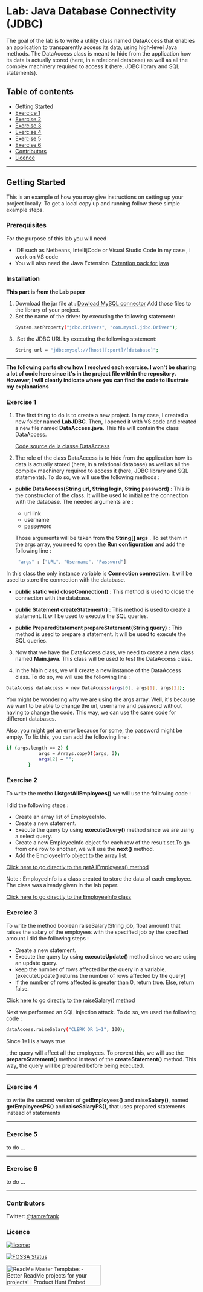 # Lab: Java Database Connectivity (JDBC)

The goal of the lab is to write a utility class named DataAccess that enables an application to transparently access its data, using high-level Java methods. The DataAccess class is meant to hide from the application how its data is actually stored (here, in a relational database) as well as all the complex machinery required to access it (here, JDBC library and SQL statements).


## Table of contents
- [Getting Started](#Getting-Started)
- [Exercice 1](#Exercise-1)
- [Exercise 2](#Exercise-2)
- [Exercise 3](#Exercse-3)
- [Exercise 4](#Exercise-4)
- [Exercise 5](#Exercise-5)
- [Exercise 6](#Exercice-6)
- [Contributors](#contributors)
- [Licence](#licence)

<hr>

## Getting Started

This is an example of how you may give instructions on setting up your project locally.
To get a local copy up and running follow these simple example steps.

### Prerequisites

For the purpose of this lab you will need 
* IDE such as Netbeans, IntellijCode or Visual Studio Code
In my case , i work on VS code
* You will also need the Java Extension :[Extention pack for java](https://marketplace.visualstudio.com/items?itemName=vscjava.vscode-java-pack)


### Installation
**This part is from the Lab paper**

1. Download the jar file at : [Dowload MySQL connector](https://github.com/ikramsab/MySQL-JDBC-Connector)
   Add those files to the library of your project.
2. Set the name of the driver by executing the following statement:
   ```sh
   System.setProperty("jdbc.drivers", "com.mysql.jdbc.Driver");
   ```
3. .Set the JDBC URL by executing the following statement:
   ```sh
   String url = "jdbc:mysql://[host][:port]/[database]";
   ```

<hr>

**The following parts show how I resolved each exercise. I won't be sharing a lot of code here since it's in the project file within the repository. However, I will clearly indicate where you can find the code to illustrate my explanations**


### Exercise 1

1. The first thing to do is to create a new project. In my case, I created a new folder named **LabJDBC**. Then, I opened it with VS code and created a new file named **DataAccess.java**. This file will contain the class DataAccess.

    [Code source de la classe DataAccess](https://github.com/ikramsab/AdvancedDatabase-Lab4/blob/main/model/DataAccess.java)

2. The role of the class DataAccess is to hide from the application how its data is actually stored (here, in a relational database) as well as all the complex machinery required to access it (here, JDBC library and SQL statements). To do so, we will use the following methods :

* **public DataAccess(String url, String login, String password)** : This is the constructor of the class. It will be used to initialize the connection with the database. The needed arguments are :

  * url link
  * username
  * passeword

  Those arguments will be taken from the **String[] args** . To set them in the args array, you need to open the **Run configuration** and add the following line :
  ```sh
   "args" : ["URL", "Username", "Password"]
  ```

In this class the only instance variable is **Connection connection**. It will be used to store the connection with the database. 

* **public static void closeConnection()** : This method is used to close the connection with the database.

* **public Statement createStatement()** : This method is used to create a statement. It will be used to execute the SQL queries.

* **public PreparedStatement prepareStatement(String query)** : This method is used to prepare a statement. It will be used to execute the SQL queries.

3. Now that we have the DataAccess class, we need to create a new class named **Main.java**. This class will be used to test the DataAccess class.

4. In the Main class, we will create a new instance of the DataAccess class. To do so, we will use the following line :
```sh
DataAccess dataAccess = new DataAccess(args[0], args[1], args[2]);
```
You might be wondering why we are using the args array. Well, it's because we want to be able to change the url, username and password without having to change the code. This way, we can use the same code for different databases.

Also, you might get an error because for some, the password might be empty. To fix this, you can add the following line :
```sh
if (args.length == 2) {
            args = Arrays.copyOf(args, 3);
            args[2] = "";
        }
```
### Exercise 2

 To write the metho **List<EmployeeInfo>getAllEmployees()** we will use the following code :
  
  I did the following steps :

  * Create an array list of EmployeeInfo.
  * Create a new statement.
  * Execute the query by using **executeQuery()** method since we are using a select query.
  * Create a new EmployeeInfo object for each row of the result set.To go from one row to another, we will use the **next()** method.
  * Add the EmployeeInfo object to the array list.

  [Click here to go directly to the getAllEmployees() method](https://github.com/ikramsab/AdvancedDatabase-Lab4/blob/d005ca198b5c50ee7250fbccf9019f27e9c4f62c/model/DataAccess.java#L29)

  Note : EmployeeInfo is a class created to store the data of each employee.
  The class was already given in the lab paper.

  [Click here to go directly to the EmployeeInfo class](https://github.com/ikramsab/AdvancedDatabase-Lab4/blob/b58b6774d92bafbf2f82b5b476451fe58866dc20/model/DepartmentInfo.java)



### Exercice 3

To write the method boolean raiseSalary(String job, float amount) that raises the salary of the employees with the specified job by the specified amount i did the following steps :

* Create a new statement.
* Execute the query by using **executeUpdate()** method since we are using an update query.
* keep the number of rows affected by the query in a variable. (executeUpdate() returns the number of rows affected by the query)
* If the number of rows affected is greater than 0, return true. Else, return false.

[Click here to go directly to the raiseSalary() method](https://github.com/ikramsab/AdvancedDatabase-Lab4/blob/b58b6774d92bafbf2f82b5b476451fe58866dc20/model/DataAccess.java#L43C4-L43C4)

Next we performed an SQL injection attack. To do so, we used the following code :

```sh
dataAccess.raiseSalary("CLERK OR 1=1", 100);
```
Since 1=1 is always true.

, the query will affect all the employees. To prevent this, we will use the **prepareStatement()** method instead of the **createStatement()** method. This way, the query will be prepared before being executed.


<hr>

### Exercise 4

to write the second version of **getEmployees()** and **raiseSalary()**, named **getEmployeesPS()** and **raiseSalaryPS()**, that uses prepared statements instead of statements



<hr>

### Exercise 5

to do ...

<hr>

### Exercise 6

to do ...

<hr>


### Contributors


Twitter:  [@tamrefrank](https://twitter.com/tamrefrank)

### Licence


[![license](https://img.shields.io/github/license/mashape/apistatus.svg?style=for-the-badge)](#)



[![FOSSA Status](https://app.fossa.com/api/projects/git%2Bgithub.com%2Ftamzi%2FReadMe-MasterTemplates.svg?type=large)](https://app.fossa.com/projects/git%2Bgithub.com%2Ftamzi%2FReadMe-MasterTemplates?ref=badge_large)

<a href="https://www.producthunt.com/posts/readme-master-templates?utm_source=badge-featured&utm_medium=badge&utm_souce=badge-readme-master-templates" target="_blank"><img src="https://api.producthunt.com/widgets/embed-image/v1/featured.svg?post_id=186076&theme=light" alt="ReadMe Master Templates - Better ReadMe projects for your projects! | Product Hunt Embed" style="width: 250px; height: 54px;" width="250px" height="54px" /></a>

